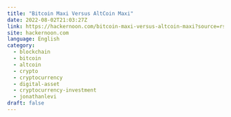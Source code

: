 ```yaml
---
title: "Bitcoin Maxi Versus AltCoin Maxi"
date: 2022-08-02T21:03:27Z
link: https://hackernoon.com/bitcoin-maxi-versus-altcoin-maxi?source=rss&utm_medium=RSS&utm_source=news.12bit.vn
site: hackernoon.com
language: English
category:
  - blockchain
  - bitcoin
  - altcoin
  - crypto
  - cryptocurrency
  - digital-asset
  - cryptocurrency-investment
  - jonathanlevi
draft: false
---
```

